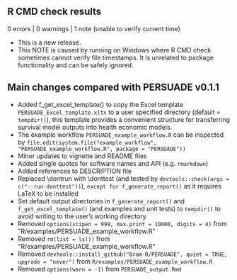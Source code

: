 ## R CMD check results

0 errors | 0 warnings | 1 note (unable to verify current time)

- This is a new release.
- This NOTE is caused by running on Windows where R CMD check sometimes cannot verify file timestamps. 
  It is unrelated to package functionality and can be safely ignored.

## Main changes compared with PERSUADE v0.1.1

- Added f_get_excel_template() to copy the Excel template `PERSUADE_Excel_template.xltx` to a user specified directory (default = `tempdir()`), this template provides a convenient structure for transferring survival model outputs into health economic models.
- The example workflow `PERSUADE_example_workflow.R` can be inspected by `file.edit(system.file("example_workflow", "PERSUADE_example_workflow.R", package = "PERSUADE"))`
- Minor updates to vignette and README files
- Added single quotes for software names and API (e.g. `rmarkdown`)
- Added references to DESCRIPTION file
- Replaced \dontrun with \donttest (and tested by `devtools::check(args = c("--run-donttest"))`), `except for f_generate_report()` as it requires LaTeX to be installed
- Set default output directories in `f_generate_report()` and `f_get_excel_template()` (and examples and unit tests) to `tempdir()` to avoid writing to the user’s working directory.
- Removed `options(scipen = 999, max.print = 10000, digits = 4)` from "R/examples/PERSUADE_example_workflow.R"
- Removed `rm(list = ls())` from "R/examples/PERSUADE_example_workflow.R"
- Removed `devtools::install_github("Bram-R/PERSUADE", quiet = TRUE, upgrade = "never")` from `R/examples/PERSUADE_example_workflow.R`
- Removed `options(warn = -1)` from `PERSUADE_output.Rmd`



